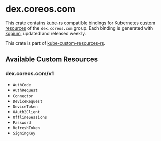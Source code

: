 <!--
SPDX-FileCopyrightText: The kube-custom-resources-rs Authors
SPDX-License-Identifier: 0BSD
 -->

# dex.coreos.com

This crate contains [kube-rs](https://kube.rs/) compatible bindings for Kubernetes [custom resources](https://kubernetes.io/docs/tasks/extend-kubernetes/custom-resources/custom-resource-definitions/) of the `dex.coreos.com` group. Each binding is generated with [kopium](https://github.com/kube-rs/kopium), updated and released weekly.

This crate is part of [kube-custom-resources-rs](https://github.com/metio/kube-custom-resources-rs).

## Available Custom Resources

### dex.coreos.com/v1
- `AuthCode`
- `AuthRequest`
- `Connector`
- `DeviceRequest`
- `DeviceToken`
- `OAuth2Client`
- `OfflineSessions`
- `Password`
- `RefreshToken`
- `SigningKey`
